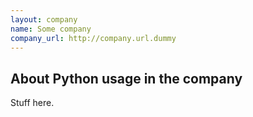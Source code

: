 ```yaml
---
layout: company
name: Some company
company_url: http://company.url.dummy
---
```


## About Python usage in the company

Stuff here.
